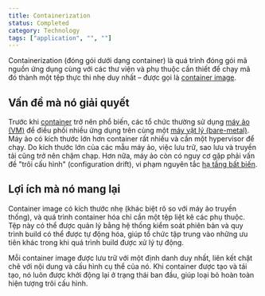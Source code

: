 ```yaml
---
title: Containerization
status: Completed
category: Technology
tags: ["application", "", ""]
---
```


Containerization (đóng gói dưới dạng container) là quá trình đóng gói mã nguồn ứng dụng cùng với các thư viện và phụ thuộc cần thiết để chạy mã đó thành một tệp thực thi nhẹ duy nhất – được gọi là [container image](/container-image/).

## Vấn đề mà nó giải quyết

Trước khi [container](/container/) trở nên phổ biến, các tổ chức thường sử dụng [máy ảo (VM)](/virtual-machine/) để điều phối nhiều ứng dụng trên cùng một [máy vật lý (bare-metal)](/bare-metal-machine/).
Máy ảo có kích thước lớn hơn container rất nhiều và cần một hypervisor để chạy.
Do kích thước lớn của các mẫu máy ảo, việc lưu trữ, sao lưu và truyền tải cũng trở nên chậm chạp.
Hơn nữa, máy ảo còn có nguy cơ gặp phải vấn đề "trôi cấu hình" (configuration drift), vi phạm nguyên tắc [hạ tầng bất biến](/immutable-infrastructure/).

## Lợi ích mà nó mang lại

Container image có kích thước nhẹ (khác biệt rõ so với máy ảo truyền thống),
và quá trình container hóa chỉ cần một tệp liệt kê các phụ thuộc.
Tệp này có thể được quản lý bằng hệ thống kiểm soát phiên bản và quy trình build có thể được tự động hóa,
giúp tổ chức tập trung vào những ưu tiên khác trong khi quá trình build được xử lý tự động.

Mỗi container image được lưu trữ với một định danh duy nhất,
liên kết chặt chẽ với nội dung và cấu hình cụ thể của nó.
Khi container được tạo và tái tạo,
nó luôn được khởi động lại ở trạng thái ban đầu,
giúp loại bỏ hoàn toàn hiện tượng trôi cấu hình.
